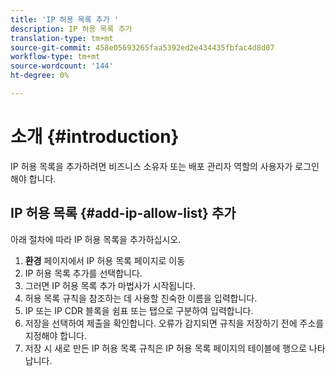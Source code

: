 ```yaml
---
title: 'IP 허용 목록 추가 '
description: IP 허용 목록 추가
translation-type: tm+mt
source-git-commit: 458e05693265faa5392ed2e434435fbfac4d8d07
workflow-type: tm+mt
source-wordcount: '144'
ht-degree: 0%

---
```



# 소개 {#introduction}

IP 허용 목록을 추가하려면 비즈니스 소유자 또는 배포 관리자 역할의 사용자가 로그인해야 합니다.

## IP 허용 목록 {#add-ip-allow-list} 추가

아래 절차에 따라 IP 허용 목록을 추가하십시오.

1. **환경** 페이지에서 IP 허용 목록 페이지로 이동
1. IP 허용 목록 추가를 선택합니다.
1. 그러면 IP 허용 목록 추가 마법사가 시작됩니다.
1. 허용 목록 규칙을 참조하는 데 사용할 친숙한 이름을 입력합니다.
1. IP 또는 IP CDR 블록을 쉼표 또는 탭으로 구분하여 입력합니다.
1. 저장을 선택하여 제출을 확인합니다. 오류가 감지되면 규칙을 저장하기 전에 주소를 지정해야 합니다.
1. 저장 시 새로 만든 IP 허용 목록 규칙은 IP 허용 목록 페이지의 테이블에 행으로 나타납니다.
